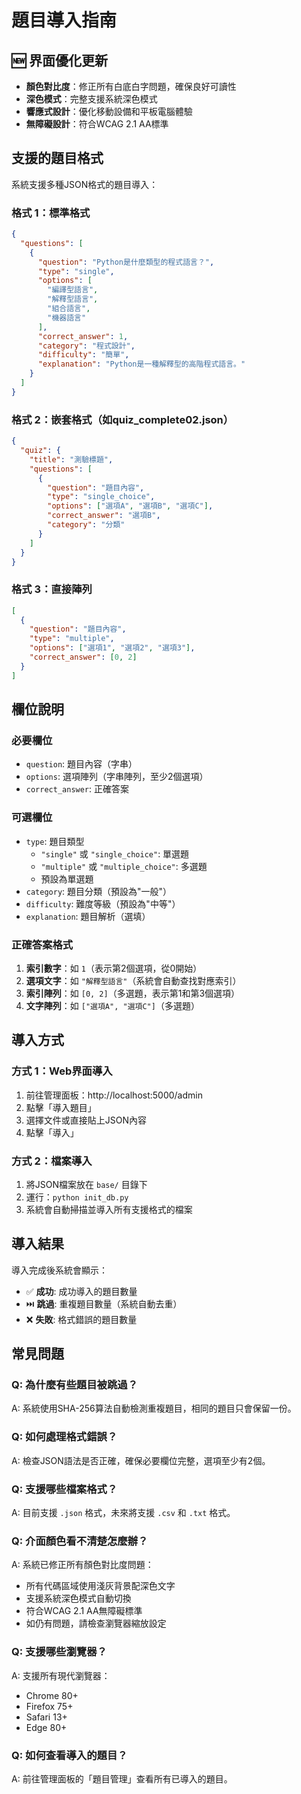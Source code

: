 # 題目導入指南

## 🆕 界面優化更新
- **顏色對比度**：修正所有白底白字問題，確保良好可讀性
- **深色模式**：完整支援系統深色模式
- **響應式設計**：優化移動設備和平板電腦體驗
- **無障礙設計**：符合WCAG 2.1 AA標準

## 支援的題目格式

系統支援多種JSON格式的題目導入：

### 格式 1：標準格式
```json
{
  "questions": [
    {
      "question": "Python是什麼類型的程式語言？",
      "type": "single",
      "options": [
        "編譯型語言",
        "解釋型語言", 
        "組合語言",
        "機器語言"
      ],
      "correct_answer": 1,
      "category": "程式設計",
      "difficulty": "簡單",
      "explanation": "Python是一種解釋型的高階程式語言。"
    }
  ]
}
```

### 格式 2：嵌套格式（如quiz_complete02.json）
```json
{
  "quiz": {
    "title": "測驗標題",
    "questions": [
      {
        "question": "題目內容",
        "type": "single_choice",
        "options": ["選項A", "選項B", "選項C"],
        "correct_answer": "選項B",
        "category": "分類"
      }
    ]
  }
}
```

### 格式 3：直接陣列
```json
[
  {
    "question": "題目內容",
    "type": "multiple",
    "options": ["選項1", "選項2", "選項3"],
    "correct_answer": [0, 2]
  }
]
```

## 欄位說明

### 必要欄位
- `question`: 題目內容（字串）
- `options`: 選項陣列（字串陣列，至少2個選項）
- `correct_answer`: 正確答案

### 可選欄位
- `type`: 題目類型
  - `"single"` 或 `"single_choice"`: 單選題
  - `"multiple"` 或 `"multiple_choice"`: 多選題
  - 預設為單選題
- `category`: 題目分類（預設為"一般"）
- `difficulty`: 難度等級（預設為"中等"）
- `explanation`: 題目解析（選填）

### 正確答案格式
1. **索引數字**：如 `1`（表示第2個選項，從0開始）
2. **選項文字**：如 `"解釋型語言"`（系統會自動查找對應索引）
3. **索引陣列**：如 `[0, 2]`（多選題，表示第1和第3個選項）
4. **文字陣列**：如 `["選項A", "選項C"]`（多選題）

## 導入方式

### 方式 1：Web界面導入
1. 前往管理面板：http://localhost:5000/admin
2. 點擊「導入題目」
3. 選擇文件或直接貼上JSON內容
4. 點擊「導入」

### 方式 2：檔案導入
1. 將JSON檔案放在 `base/` 目錄下
2. 運行：`python init_db.py`
3. 系統會自動掃描並導入所有支援格式的檔案

## 導入結果

導入完成後系統會顯示：
- ✅ **成功**: 成功導入的題目數量
- ⏭️ **跳過**: 重複題目數量（系統自動去重）
- ❌ **失敗**: 格式錯誤的題目數量

## 常見問題

### Q: 為什麼有些題目被跳過？
A: 系統使用SHA-256算法自動檢測重複題目，相同的題目只會保留一份。

### Q: 如何處理格式錯誤？
A: 檢查JSON語法是否正確，確保必要欄位完整，選項至少有2個。

### Q: 支援哪些檔案格式？
A: 目前支援 `.json` 格式，未來將支援 `.csv` 和 `.txt` 格式。

### Q: 介面顏色看不清楚怎麼辦？
A: 系統已修正所有顏色對比度問題：
- 所有代碼區域使用淺灰背景配深色文字
- 支援系統深色模式自動切換
- 符合WCAG 2.1 AA無障礙標準
- 如仍有問題，請檢查瀏覽器縮放設定

### Q: 支援哪些瀏覽器？
A: 支援所有現代瀏覽器：
- Chrome 80+
- Firefox 75+
- Safari 13+
- Edge 80+

### Q: 如何查看導入的題目？
A: 前往管理面板的「題目管理」查看所有已導入的題目。

